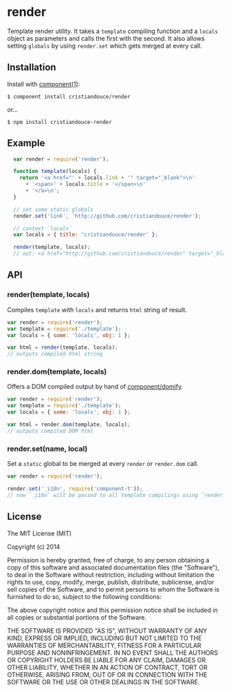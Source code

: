
# render

  Template render utility. It takes a `template` compiling function and a `locals` object as parameters and calls the first with the second. It also allows setting `globals` by using `render.set` which gets merged at every call.

## Installation

  Install with [component(1)](http://component.io):

    $ component install cristiandouce/render

  or...

    $ npm install cristiandouce-render

## Example

```js
  var render = require('render');

  function template(locals) {
    return '<a href="' + locals.link + '" target="_blank">\n'
      + '<span>' + locals.title + '</span>\n'
      + '</a>\n';
  }

  // set some static globals
  render.set('link', 'http://github.com/cristiandouce/render');

  // context `locals`
  var locals = { title: 'cristiandouce/render' };

  render(template, locals);
  // out: <a href="http://github.com/cristiandouce/render" target="_blank"> <span>cristiandouce/render</span> </a>
```

## API

### render(template, locals)

Compiles `template` with `locals` and returns `html` string of result.

```js
var render = require('render');
var template = require('./template');
var locals = { some: 'locals', obj: 1 };

var html = render(template, locals);
// outputs compiled html string
```

### render.dom(template, locals)

Offers a DOM compiled output by hand of [component/domify](https://github.com/component/domify).

```js
var render = require('render');
var template = require('./template');
var locals = { some: 'locals', obj: 1 };

var html = render.dom(template, locals);
// outputs compiled DOM html
```

### render.set(name, local)

Set a `static` global to be merged at every `render` or `render.dom` call.

```js
var render = require('render');

render.set('_i18n', require('component-t'));
// now `_i18n` will be passed to all template compilings using `render`
```

## License

  The MIT License (MIT)

  Copyright (c) 2014 <copyright holders>

  Permission is hereby granted, free of charge, to any person obtaining a copy
  of this software and associated documentation files (the "Software"), to deal
  in the Software without restriction, including without limitation the rights
  to use, copy, modify, merge, publish, distribute, sublicense, and/or sell
  copies of the Software, and to permit persons to whom the Software is
  furnished to do so, subject to the following conditions:

  The above copyright notice and this permission notice shall be included in
  all copies or substantial portions of the Software.

  THE SOFTWARE IS PROVIDED "AS IS", WITHOUT WARRANTY OF ANY KIND, EXPRESS OR
  IMPLIED, INCLUDING BUT NOT LIMITED TO THE WARRANTIES OF MERCHANTABILITY,
  FITNESS FOR A PARTICULAR PURPOSE AND NONINFRINGEMENT. IN NO EVENT SHALL THE
  AUTHORS OR COPYRIGHT HOLDERS BE LIABLE FOR ANY CLAIM, DAMAGES OR OTHER
  LIABILITY, WHETHER IN AN ACTION OF CONTRACT, TORT OR OTHERWISE, ARISING FROM,
  OUT OF OR IN CONNECTION WITH THE SOFTWARE OR THE USE OR OTHER DEALINGS IN
  THE SOFTWARE.
